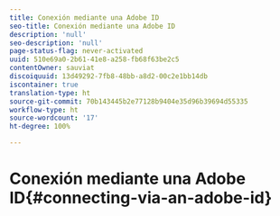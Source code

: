 ```yaml
---
title: Conexión mediante una Adobe ID
seo-title: Conexión mediante una Adobe ID
description: 'null'
seo-description: 'null'
page-status-flag: never-activated
uuid: 510e69a0-2b61-41e8-a258-fb68f63be2c5
contentOwner: sauviat
discoiquuid: 13d49292-7fb8-48bb-a8d2-00c2e1bb14db
iscontainer: true
translation-type: ht
source-git-commit: 70b143445b2e77128b9404e35d96b39694d55335
workflow-type: ht
source-wordcount: '17'
ht-degree: 100%

---
```



# Conexión mediante una Adobe ID{#connecting-via-an-adobe-id}

